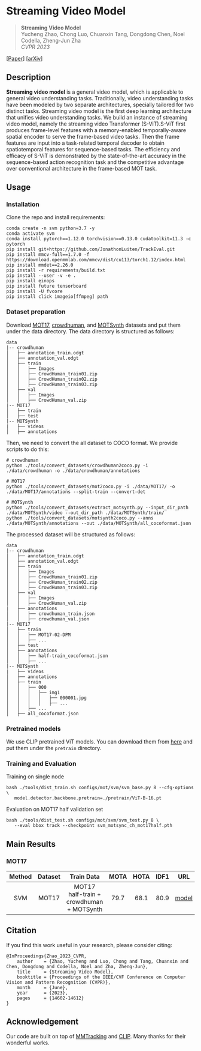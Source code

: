 # Streaming Video Model

> **Streaming Video Model** <br>
> Yucheng Zhao, Chong Luo, Chuanxin Tang, Dongdong Chen, Noel Codella, Zheng-Jun Zha <br>
> *CVPR 2023* <br>

[[Paper](https://openaccess.thecvf.com/content/CVPR2023/html/Zhao_Streaming_Video_Model_CVPR_2023_paper.html)] 
[[arXiv](https://arxiv.org/abs/2303.17228)] 

## Description   

**Streaming video model** is a general video model, which is applicable to general video understanding tasks. Traditionally, video understanding tasks have been modeled by two separate architectures, specially tailored for two distinct tasks. Streaming video model is the first deep learning architecture that unifies video understanding tasks. We build an instance of streaming video model, namely the streaming video Transformer (S-ViT).S-ViT first produces frame-level features with a memory-enabled temporally-aware spatial encoder to serve the frame-based video tasks. Then the
frame features are input into a task-related temporal decoder to obtain spatiotemporal features for sequence-based tasks. The efficiency and efficacy of S-ViT is demonstrated by the state-of-the-art accuracy in the sequence-based action recognition task and the competitive advantage over conventional architecture in the frame-based MOT task. 

## Usage
### Installation

Clone the repo and install requirements:

```shell
conda create -n svm python=3.7 -y
conda activate svm
conda install pytorch==1.12.0 torchvision==0.13.0 cudatoolkit=11.3 -c pytorch
pip install git+https://github.com/JonathonLuiten/TrackEval.git
pip install mmcv-full==1.7.0 -f https://download.openmmlab.com/mmcv/dist/cu113/torch1.12/index.html
pip install mmdet==2.26.0
pip install -r requirements/build.txt
pip install --user -v -e .
pip install einops
pip install future tensorboard
pip install -U fvcore
pip install click imageio[ffmpeg] path
```

### Dataset preparation

Download [MOT17](https://motchallenge.net/data/MOT17/), [crowdhuman](https://www.crowdhuman.org/), and [MOTSynth](https://motchallenge.net/) datasets and put them under the data directory. The data directory is structured as follows:

```
data
|-- crowdhuman
│   ├── annotation_train.odgt
│   ├── annotation_val.odgt
│   ├── train
│   │   ├── Images
│   │   ├── CrowdHuman_train01.zip
│   │   ├── CrowdHuman_train02.zip
│   │   ├── CrowdHuman_train03.zip
│   ├── val
│   │   ├── Images
│   │   ├── CrowdHuman_val.zip
|-- MOT17
│   ├── train
│   ├── test
|-- MOTSynth
|   ├── videos
│   ├── annotations
```

Then, we need to convert the all dataset to COCO format. We provide scripts to do this:

```shell
# crowdhuman
python ./tools/convert_datasets/crowdhuman2coco.py -i ./data/crowdhuman -o ./data/crowdhuman/annotations

# MOT17
python ./tools/convert_datasets/mot2coco.py -i ./data/MOT17/ -o ./data/MOT17/annotations --split-train --convert-det

# MOTSynth
python ./tools/convert_datasets/extract_motsynth.py --input_dir_path ./data/MOTSynth/video --out_dir_path ./data/MOTSynth/train/
python ./tools/convert_datasets/motsynth2coco.py --anns ./data/MOTSynth/annotations --out ./data/MOTSynth/all_cocoformat.json
```

The processed dataset will be structured as follows:

```
data
|-- crowdhuman
│   ├── annotation_train.odgt
│   ├── annotation_val.odgt
│   ├── train
│   │   ├── Images
│   │   ├── CrowdHuman_train01.zip
│   │   ├── CrowdHuman_train02.zip
│   │   ├── CrowdHuman_train03.zip
│   ├── val
│   │   ├── Images
│   │   ├── CrowdHuman_val.zip
|   ├── annotations
│   │   ├── crowdhuman_train.json
│   │   ├── crowdhuman_val.json
|-- MOT17
│   ├── train
│   │   ├── MOT17-02-DPM
│   │   ├── ...
│   ├── test
│   ├── annotations
│   │   ├── half-train_cocoformat.json
│   │   ├── ...
|-- MOTSynth
|   ├── videos
│   ├── annotations
│   ├── train
│   │   ├── 000
│   │   │   ├── img1
│   │   │   │   ├── 000001.jpg
│   │   │   │   ├── ...
│   │   ├── ...
│   ├── all_cocoformat.json
```
### Pretrained models

We use CLIP pretrained ViT models. You can download them from [here](https://github.com/openai/CLIP/tree/main) and put them under the `pretrain` directory. 
### Training and Evaluation

Training on single node
```shell
bash ./tools/dist_train.sh configs/mot/svm/svm_base.py 8 --cfg-options \
   model.detector.backbone.pretrain=./pretrain/ViT-B-16.pt
```
Evaluation on MOT17 half validation set
```shell
bash ./tools/dist_test.sh configs/mot/svm/svm_test.py 8 \
   --eval bbox track --checkpoint svm_motsync_ch_mot17half.pth
```

## Main Results
### MOT17
| Method | Dataset |                Train Data                | MOTA | HOTA | IDF1 |    URL    |
| :---: | :---: |:----------------------------------------:|:----:|:----:|:----:|:---------:|
| SVM | MOT17 | MOT17 half-train + crowdhuman + MOTSynth | 79.7 | 68.1 | 80.9 | [model](https://github.com/yuzhms/Streaming-Video-Model/releases/download/v1.0/svm_motsync_ch_mot17half.pth) |

## Citation
If you find this work useful in your research, please consider citing:
```
@InProceedings{Zhao_2023_CVPR,
    author    = {Zhao, Yucheng and Luo, Chong and Tang, Chuanxin and Chen, Dongdong and Codella, Noel and Zha, Zheng-Jun},
    title     = {Streaming Video Model},
    booktitle = {Proceedings of the IEEE/CVF Conference on Computer Vision and Pattern Recognition (CVPR)},
    month     = {June},
    year      = {2023},
    pages     = {14602-14612}
}
```
## Acknowledgement
Our code are built on top of [MMTracking](https://github.com/open-mmlab/mmtracking/) and [CLIP](https://github.com/openai/CLIP). Many thanks for their wonderful works.